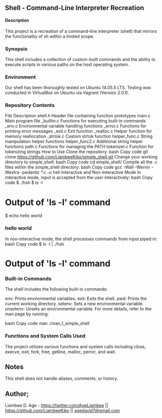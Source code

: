 ## Shell - Command-Line Interpreter Recreation
#### Description
This project is a recreation of a command-line interpreter (shell) that mirrors the functionality of sh within a limited scope.

### Synopsis
This shell includes a collection of custom-built commands and the ability to execute scripts in various paths on the host operating system.

### Environment
Our shell has been thoroughly tested on Ubuntu 14.05.5 LTS. Testing was conducted in VirtualBox on Ubuntu via Vagrant (Version 2.0.1).

### Repository Contents
File	Description
shell.h	Header file containing function prototypes
main.c	Main program file
_builtin.c	Functions for executing built-in commands
_env.c	Environmental variable handling functions
_error.c	Functions for printing error messages
_exit.c	Exit function
_realloc.c	Helper function for memory reallocation
_strtok.c	Custom strtok function
helper_func.c	String manipulation helper functions
helper_func2.c	Additional string helper functions
path.c	Functions for managing the PATH
tokenizer.c	Function for tokenizing strings
How to Use
Clone the repository:
bash
Copy code
git clone https://github.com/LiambeeKiko/simple_shell.git
Change your working directory to simple_shell:
bash
Copy code
cd simple_shell/
Compile all the .c files within the simple_shell directory:
bash
Copy code
gcc -Wall -Werror -Wextra -pedantic *.c -o hsh
Interactive and Non-Interactive Mode
In interactive mode, input is accepted from the user interactively:
bash
Copy code
$ ./hsh
$ ls -l
# Output of 'ls -l' command
$ echo hello world
### hello world
In non-interactive mode, the shell processes commands from input piped in:
bash
Copy code
$ ls -l | ./hsh
# Output of 'ls -l' command
### Built-in Commands
The shell includes the following built-in commands:

env: Prints environmental variables.
exit: Exits the shell.
pwd: Prints the current working directory.
setenv: Sets a new environmental variable.
unsetenv: Unsets an environmental variable.
For more details, refer to the man page by running:

bash
Copy code
man ./man_1_simple_shell

### Functions and System Calls Used
The project utilizes various functions and system calls including close, execve, exit, fork, free, getline, malloc, perror, and wait.

## Notes
This shell does not handle aliases, comments, or history.

## Author;
Liambee D. Age - https://twitter.com/AgeLiambee || https://github.com/LiambeeKiko || agedavid7@gmail.com

